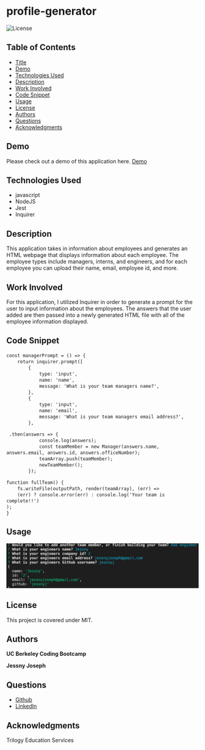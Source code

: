 # profile-generator
![License](https://img.shields.io/badge/license-MIT-181717?style=for-the-badge) 

## Table of Contents
* [Title](#title)
* [Demo](#demo)
* [Technologies Used](#technologies-used)
* [Description](#description)
* [Work Involved](#work-involved)
* [Code Snippet](#code-snippet)
* [Usage](#usage)
* [License](#license)
* [Authors](#authors)
* [Questions](#questions)
* [Acknowledgments](#acknowledgments)

## Demo
Please check out a demo of this application here.
[Demo](https://drive.google.com/file/d/1JHsCq0hlwEHyoYh7O2OduTIXa8kHjzez/view)

## Technologies Used
* javascript
* NodeJS
* Jest
* Inquirer

## Description
This application takes in information about employees and generates an HTML webpage that displays information about each employee. The employee types include managers, interns, and engineers, and for each employee you can upload their name, email, employee id, and more. 

## Work Involved
For this application, I utilized Inquirer in order to generate a prompt for the user to input information about the employees. The answers that the user added are then passed into a newly generated HTML file with all of the employee information displayed. 

## Code Snippet
```
const managerPrompt = () => {
    return inquirer.prompt([
        {
            type: 'input',
            name: 'name',
            message: 'What is your team managers name?',
        },
        {
            type: 'input',
            name: 'email',
            message: 'What is your team managers email address?',
        },
```
```
 .then(answers => {
            console.log(answers);
            const teamMember = new Manager(answers.name, answers.email, answers.id, answers.officeNumber);
            teamArray.push(teamMember);
            newTeamMember();
        });
```
```
function fullTeam() {
    fs.writeFile(outputPath, render(teamArray), (err) =>
    (err) ? console.error(err) : console.log('Your team is complete!!')
);
}
```

## Usage
![How to use](./Develop/profile-use.png)

## License
This project is covered under MIT.

## Authors
**UC Berkeley Coding Bootcamp**

**Jessny Joseph** 

## Questions 
* [Github](https://github.com/jessnyj)
* [LinkedIn](https://www.linkedin.com/in/jessny-joseph-361515201)

## Acknowledgments
Trilogy Education Services